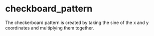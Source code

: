 # checkboard_pattern
The checkerboard pattern is created by taking the sine of the x and y coordinates and multiplying them together.
